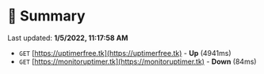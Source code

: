 # 📖 Summary
Last updated: **1/5/2022, 11:17:58 AM**

- `GET` [https://uptimerfree.tk](https://uptimerfree.tk) - **Up** (4941ms)
- `GET` [https://monitoruptimer.tk](https://monitoruptimer.tk) - **Down** (84ms)
